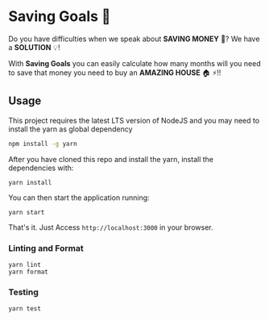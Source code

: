 # Saving Goals :money_mouth_face:

Do you have difficulties when we speak about **SAVING MONEY** :money_with_wings:? We have a **SOLUTION** :bulb:!

With **Saving Goals** you can easily calculate how many months will you need to save that money you need to buy an **AMAZING HOUSE** :house: :zap:!!

## Usage

This project requires the latest LTS version of NodeJS and you may need to install the yarn as global dependency

```bash
npm install -g yarn
```

After you have cloned this repo and install the yarn, install the dependencies with:

```
yarn install
```

You can then start the application running:

```
yarn start
```

That's it. Just Access `http://localhost:3000` in your browser.

### Linting and Format

```
yarn lint
yarn format
```

### Testing

```
yarn test
```

